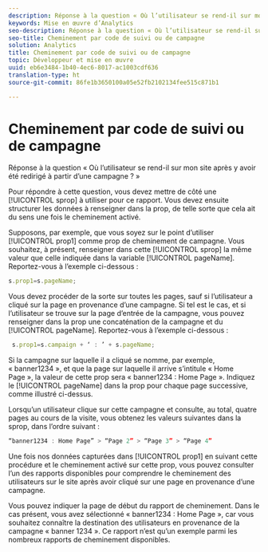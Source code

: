 ```yaml
---
description: Réponse à la question « Où l’utilisateur se rend-il sur mon site après y avoir été redirigé à partir d’une campagne ? »
keywords: Mise en œuvre d’Analytics
seo-description: Réponse à la question « Où l’utilisateur se rend-il sur mon site après y avoir été redirigé à partir d’une campagne ? »
seo-title: Cheminement par code de suivi ou de campagne
solution: Analytics
title: Cheminement par code de suivi ou de campagne
topic: Développeur et mise en œuvre
uuid: eb6e3484-1b40-4ec6-8017-ac1003cdf636
translation-type: ht
source-git-commit: 86fe1b3650100a05e52fb2102134fee515c871b1

---
```



# Cheminement par code de suivi ou de campagne

Réponse à la question « Où l’utilisateur se rend-il sur mon site après y avoir été redirigé à partir d’une campagne ? »

Pour répondre à cette question, vous devez mettre de côté une [!UICONTROL sprop] à utiliser pour ce rapport. Vous devez ensuite structurer les données à renseigner dans la prop, de telle sorte que cela ait du sens une fois le cheminement activé.

Supposons, par exemple, que vous soyez sur le point d’utiliser [!UICONTROL prop1] comme prop de cheminement de campagne. Vous souhaitez, à présent, renseigner dans cette [!UICONTROL sprop] la même valeur que celle indiquée dans la variable [!UICONTROL pageName]. Reportez-vous à l’exemple ci-dessous :

```js
s.prop1=s.pageName;
```

Vous devez procéder de la sorte sur toutes les pages, sauf si l’utilisateur a cliqué sur la page en provenance d’une campagne. Si tel est le cas, et si l’utilisateur se trouve sur la page d’entrée de la campagne, vous pouvez renseigner dans la prop une concaténation de la campagne et du [!UICONTROL pageName]. Reportez-vous à l’exemple ci-dessous :

```js
 s.prop1=s.campaign + ‘ : ’ + s.pageName;
```

Si la campagne sur laquelle il a cliqué se nomme, par exemple, « banner1234 », et que la page sur laquelle il arrive s’intitule « Home Page », la valeur de cette prop sera « banner1234 : Home Page ». Indiquez le [!UICONTROL pageName] dans la prop pour chaque page successive, comme illustré ci-dessus.

Lorsqu’un utilisateur clique sur cette campagne et consulte, au total, quatre pages au cours de la visite, vous obtenez les valeurs suivantes dans la sprop, dans l’ordre suivant :

```js
“banner1234 : Home Page” > “Page 2” > “Page 3” > “Page 4”
```

Une fois nos données capturées dans [!UICONTROL prop1] en suivant cette procédure et le cheminement activé sur cette prop, vous pouvez consulter l’un des rapports disponibles pour comprendre le cheminement des utilisateurs sur le site après avoir cliqué sur une page en provenance d’une campagne.

Vous pouvez indiquer la page de début du rapport de cheminement. Dans le cas présent, vous avez sélectionné « banner1234 : Home Page », car vous souhaitez connaître la destination des utilisateurs en provenance de la campagne « banner 1234 ». Ce rapport n’est qu’un exemple parmi les nombreux rapports de cheminement disponibles.
